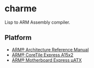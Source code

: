 # charme

Lisp to ARM Assembly compiler.

## Platform

* [ARM® Architecture Reference Manual][reference-manual]
* [ARM® CoreTile Express A15x2][cpu-datasheet]
* [ARM® Motherboard Express μATX][board-datasheet]

[reference-manual]: https://static.docs.arm.com/ddi0406/c/DDI0406C_C_arm_architecture_reference_manual.pdf
[cpu-datasheet]: https://static.docs.arm.com/dui0604/f/DUI0604F_v2p_ca15_tc1_trm.pdf
[board-datasheet]: https://static.docs.arm.com/dui0447/j/DUI0447.pdf
